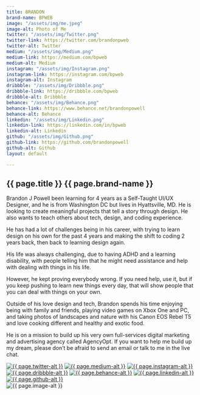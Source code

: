 ```yaml
---
title: BRANDON
brand-name: BPWEB
image: "/assets/img/me.jpeg"
image-alt: Photo of Me
twitter: "/assets/img/Twitter.png"
twitter-link: https://twitter.com/brandonpweb
twitter-alt: Twitter
medium: "/assets/img/Medium.png"
medium-link: https://medium.com/bpweb
medium-alt: Medium
instagram: "/assets/img/Instagram.png"
instagram-link: https://instagram.com/bpweb
instagram-alt: Instagram
dribbble: "/assets/img/Dribbble.png"
dribbble-link: https://dribbble.com/bpweb
dribbble-alt: Dribbble
behance: "/assets/img/Behance.png"
behance-link: https://www.behance.net/brandonpowell
behance-alt: Behance
linkedin: "/assets/img/Linkedin.png"
linkedin-link: https://linkedin.com/in/bpweb
linkedin-alt: Linkedin
github: "/assets/img/Github.png"
github-link: https://github.com/brandonpowell
github-alt: Github
layout: default

---
```

<div class="col-md-6 paddingorder-b">
<article>

<h1>{{ page.title }} <span>{{ page.brand-name }}</span></h1>

<p>Brandon J Powell been learning for 4 years as a Self-Taught UI/UX Designer, and he is from Washington DC but lives in Hyattsville, MD. He is looking to create meaningful projects that tell a story through design. He also wants to teach others about tech, design, and coding experience.</p>

<p>He has had a lot of challenges being in his career, with trying to learn design on his own for the past 4 years and making the shift to coding 2 years back, then back to learning design again.</p>
    
<p>His life was always challenging, due to having ADHD and a learning disability, with people telling him that he might need assistance and help with dealing with things in his life.</p>

<p>However, he kept proving everybody wrong. If you need help, use it, but if you keep pushing to learn new things every day, that will show people that you can deal with things on your own.</p>

<p>Outside of his love design and tech, Brandon spends his time enjoying being with family and friends, playing video games on Xbox One and PC, and taking photos of landscapes and nature with his Canon EOS Rebel T5 and love cooking different and healthy and exotic food.</p>
    
<p>He is on a mission to build up his very own full-services digital marketing and advertising agency called AgencyOpt. If you want to help me build up my dream, please don’t be afraid to send an email or talk to me in the live chat.</p>

<div class="social-media">
    <a href="{{ page.twitter-link }}" alt="Twitter"><img src="{{ page.twitter }}" alt="{{ page.twitter-alt }}"></a>
    <a href="{{ page.medium-link }}" alt="Medium"><img src="{{ page.medium }}" alt="{{ page.medium-alt }}"></a>
    <a href="{{ page.instagram-link }}" alt="Instagram"><img src="{{ page.instagram }}" alt="{{ page.instagram-alt }}"></a>
    <a href="{{ page.dribbble-link }}" alt="Dribbble"><img src="{{ page.dribbble }}" alt="{{ page.dribbble-alt }}"></a>
    <a href="{{ page.behance-link }}" alt="Behance"><img src="{{ page.behance }}" alt="{{ page.behance-alt }}"></a>
    <a href="{{ page.linkedin-link }}" alt="Linkedin"><img src="{{ page.linkedin }}" alt="{{ page.linkedin-alt }}"></a>
    <a href="{{ page.github-link }}" alt="Github"><img src="{{ page.github }}" alt="{{ page.github-alt }}"></a>
</div>

</article>
</div>

<div class="col-md-6 no-padding order-t">
<div class="h-100 d-flex align-items-center justify-content-center">
    <img class="pl" src="{{ page.image }}" alt="{{ page.image-alt }}">
</div>
</div>
